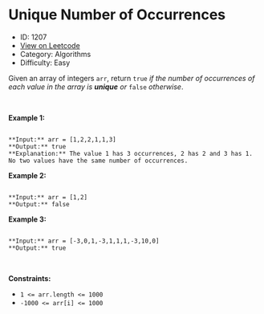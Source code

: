 # Unique Number of Occurrences
* ID: 1207
* [View on Leetcode](https://leetcode.com/problems/unique-number-of-occurrences)
* Category: Algorithms
* Difficulty: Easy

Given an array of integers `arr`, return `true` *if the number of occurrences of each value in the array is **unique** or* `false` *otherwise*.


 


**Example 1:**



```

**Input:** arr = [1,2,2,1,1,3]
**Output:** true
**Explanation:** The value 1 has 3 occurrences, 2 has 2 and 3 has 1. No two values have the same number of occurrences.
```

**Example 2:**



```

**Input:** arr = [1,2]
**Output:** false

```

**Example 3:**



```

**Input:** arr = [-3,0,1,-3,1,1,1,-3,10,0]
**Output:** true

```

 


**Constraints:**


* `1 <= arr.length <= 1000`
* `-1000 <= arr[i] <= 1000`


